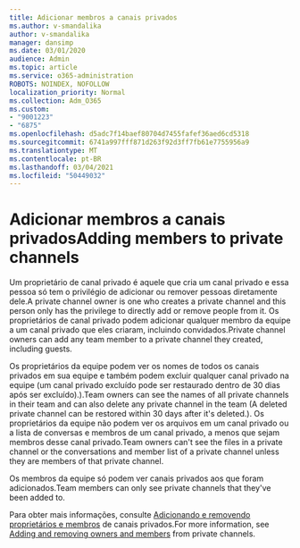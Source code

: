 ```yaml
---
title: Adicionar membros a canais privados
ms.author: v-smandalika
author: v-smandalika
manager: dansimp
ms.date: 03/01/2020
audience: Admin
ms.topic: article
ms.service: o365-administration
ROBOTS: NOINDEX, NOFOLLOW
localization_priority: Normal
ms.collection: Adm_O365
ms.custom:
- "9001223"
- "6875"
ms.openlocfilehash: d5adc7f14baef80704d7455fafef36aed6cd5318
ms.sourcegitcommit: 6741a997fff871d263f92d3ff7fb61e7755956a9
ms.translationtype: MT
ms.contentlocale: pt-BR
ms.lasthandoff: 03/04/2021
ms.locfileid: "50449032"
---
```

# <a name="adding-members-to-private-channels"></a><span data-ttu-id="c98ae-102">Adicionar membros a canais privados</span><span class="sxs-lookup"><span data-stu-id="c98ae-102">Adding members to private channels</span></span>

<span data-ttu-id="c98ae-103">Um proprietário de canal privado é aquele que cria um canal privado e essa pessoa só tem o privilégio de adicionar ou remover pessoas diretamente dele.</span><span class="sxs-lookup"><span data-stu-id="c98ae-103">A private channel owner is one who creates a private channel and this person only has the privilege to directly add or remove people from it.</span></span> <span data-ttu-id="c98ae-104">Os proprietários de canal privado podem adicionar qualquer membro da equipe a um canal privado que eles criaram, incluindo convidados.</span><span class="sxs-lookup"><span data-stu-id="c98ae-104">Private channel owners can add any team member to a private channel they created, including guests.</span></span>

<span data-ttu-id="c98ae-105">Os proprietários da equipe podem ver os nomes de todos os canais privados em sua equipe e também podem excluir qualquer canal privado na equipe (um canal privado excluído pode ser restaurado dentro de 30 dias após ser excluído).).</span><span class="sxs-lookup"><span data-stu-id="c98ae-105">Team owners can see the names of all private channels in their team and can also delete any private channel in the team (A deleted private channel can be restored within 30 days after it's deleted.).</span></span> <span data-ttu-id="c98ae-106">Os proprietários da equipe não podem ver os arquivos em um canal privado ou a lista de conversas e membros de um canal privado, a menos que sejam membros desse canal privado.</span><span class="sxs-lookup"><span data-stu-id="c98ae-106">Team owners can't see the files in a private channel or the conversations and member list of a private channel unless they are members of that private channel.</span></span>

<span data-ttu-id="c98ae-107">Os membros da equipe só podem ver canais privados aos que foram adicionados.</span><span class="sxs-lookup"><span data-stu-id="c98ae-107">Team members can only see private channels that they've been added to.</span></span>

<span data-ttu-id="c98ae-108">Para obter mais informações, consulte [Adicionando e removendo proprietários e membros](https://docs.microsoft.com/MicrosoftTeams/private-channels#adding-and-removing-owners-and-members) de canais privados.</span><span class="sxs-lookup"><span data-stu-id="c98ae-108">For more information, see [Adding and removing owners and members](https://docs.microsoft.com/MicrosoftTeams/private-channels#adding-and-removing-owners-and-members) from private channels.</span></span>
